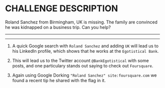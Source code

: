 # CHALLENGE DESCRIPTION

Roland Sanchez from Birmingham, UK is missing. The family are convinced he was kidnapped on a business trip. Can you help?

***
***

1. A quick Google search with ```Roland Sanchez``` and adding ```UK``` will lead us to his LinkedIn profile, which shows that he works at the ```Egotistical Bank```.

2. This will lead us to the Twitter account ```@BankEgotistical``` with some posts, and one particulary stands out saying to check out ```Foursquare```.

3. Again using Google Dorking ```"Roland Sanchez" site:foursquare.com``` we found a recent tip he shared with the flag in it.